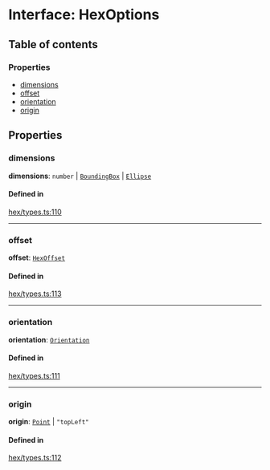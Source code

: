 # Interface: HexOptions

## Table of contents

### Properties

- [dimensions](HexOptions.md#dimensions)
- [offset](HexOptions.md#offset)
- [orientation](HexOptions.md#orientation)
- [origin](HexOptions.md#origin)

## Properties

### <a id="dimensions" name="dimensions"></a> dimensions

 **dimensions**: `number` \| [`BoundingBox`](BoundingBox.md) \| [`Ellipse`](Ellipse.md)

#### Defined in

[hex/types.ts:110](https://github.com/flauwekeul/honeycomb/blob/3ee146b/src/hex/types.ts#L110)

___

### <a id="offset" name="offset"></a> offset

 **offset**: [`HexOffset`](../index.md#HexOffset)

#### Defined in

[hex/types.ts:113](https://github.com/flauwekeul/honeycomb/blob/3ee146b/src/hex/types.ts#L113)

___

### <a id="orientation" name="orientation"></a> orientation

 **orientation**: [`Orientation`](../enums/Orientation.md)

#### Defined in

[hex/types.ts:111](https://github.com/flauwekeul/honeycomb/blob/3ee146b/src/hex/types.ts#L111)

___

### <a id="origin" name="origin"></a> origin

 **origin**: [`Point`](Point.md) \| ``"topLeft"``

#### Defined in

[hex/types.ts:112](https://github.com/flauwekeul/honeycomb/blob/3ee146b/src/hex/types.ts#L112)
